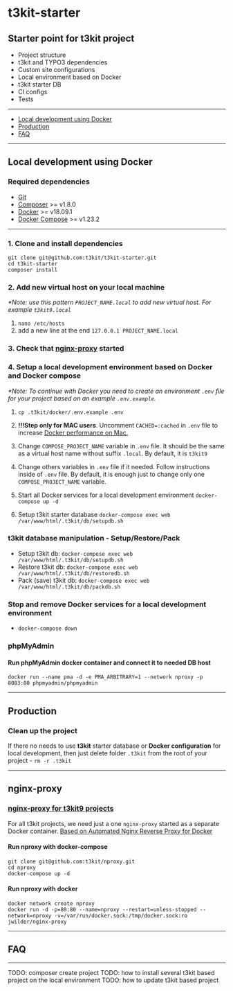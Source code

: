 # t3kit-starter

## Starter point for t3kit project

- Project structure
- t3kit and TYPO3 dependencies
- Custom site configurations
- Local environment based on Docker
- t3kit starter DB
- CI configs
- Tests

***

- [Local development using Docker](#local-development-using-docker)
- [Production](#production)
- [FAQ](#faq)

***

## Local development using Docker

### Required dependencies

- [Git](https://git-scm.com/)
- [Composer](https://getcomposer.org/) >= v1.8.0
- [Docker](https://docs.docker.com/install/) >= v18.09.1
- [Docker Compose](https://docs.docker.com/compose/install/) >= v1.23.2

***

### 1. Clone and install dependencies

  ```shell
  git clone git@github.com:t3kit/t3kit-starter.git
  cd t3kit-starter
  composer install
  ```

### 2. Add new virtual host on your local machine

  _*Note: use this pattern `PROJECT_NAME.local` to add new virtual host. For example `t3kit9.local`_

1. `nano /etc/hosts`
2. add a new line at the end `127.0.0.1 PROJECT_NAME.local`

### 3. Check that [nginx-proxy](#nginx-proxy) started

### 4. Setup a local development environment based on Docker and Docker compose

   _*Note: To continue with Docker you need to create an environment `.env` file for your project based on an example `.env.example`._

1. `cp .t3kit/docker/.env.example .env`

2. **!!!Step only for MAC users**. Uncomment `CACHED=:cached` in `.env` file to increase [Docker performance on Mac.](https://docs.docker.com/docker-for-mac/osxfs-caching/)

3. Change `COMPOSE_PROJECT_NAME` variable in `.env` file. It should be the same as a virtual host name without suffix `.local`. By default, it is `t3kit9`

4. Change others variables in `.env` file if it needed. Follow instructions inside of `.env` file. By default, it is enough just to change only one `COMPOSE_PROJECT_NAME` variable.

5. Start all Docker services for a local development environment `docker-compose up -d`

6. Setup t3kit starter database `docker-compose exec web /var/www/html/.t3kit/db/setupdb.sh`

### t3kit database manipulation - Setup/Restore/Pack

- Setup t3kit db: `docker-compose exec web /var/www/html/.t3kit/db/setupdb.sh`
- Restore t3kit db: `docker-compose exec web /var/www/html/.t3kit/db/restoredb.sh`
- Pack (save) t3kit db: `docker-compose exec web /var/www/html/.t3kit/db/packdb.sh`

### Stop and remove Docker services for a local development environment

- `docker-compose down`

### phpMyAdmin

#### Run phpMyAdmin docker container and connect it to needed DB host

```shell
docker run --name pma -d -e PMA_ARBITRARY=1 --network nproxy -p 8083:80 phpmyadmin/phpmyadmin
```

***

## Production

### Clean up the project

If there no needs to use **t3kit** starter database or **Docker configuration** for local development, then just delete folder `.t3kit` from the root of your project - `rm -r .t3kit`

***

## nginx-proxy

### [nginx-proxy for t3kit9 projects](https://github.com/t3kit/nproxy)

For all t3kit projects, we need just a one `nginx-proxy` started as a separate Docker container. [Based on Automated Nginx Reverse Proxy for Docker](https://github.com/jwilder/nginx-proxy)

#### Run nproxy with docker-compose

```shell
git clone git@github.com:t3kit/nproxy.git
cd nproxy
docker-compose up -d
```

#### Run nproxy with docker

```shell
docker network create nproxy
docker run -d -p=80:80 --name=nproxy --restart=unless-stopped --network=nproxy -v=/var/run/docker.sock:/tmp/docker.sock:ro jwilder/nginx-proxy
```

***

## FAQ

***

TODO: composer create project
TODO: how to install several t3kit based project on the local environment
TODO: how to update t3kit based project
